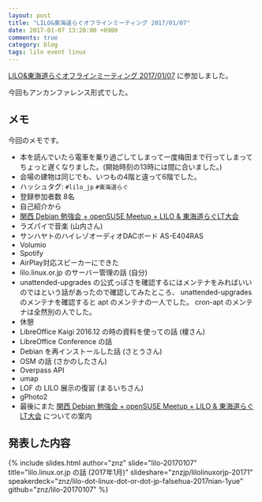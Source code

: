 ```yaml
---
layout: post
title: "LILO&東海道らぐオフラインミーティング 2017/01/07"
date: 2017-01-07 13:20:00 +0900
comments: true
category: blog
tags: lilo event linux
---
```

[LILO&amp;東海道らぐオフラインミーティング 2017/01/07](https://lilo.connpass.com/event/47841/ "LILO&amp;東海道らぐオフラインミーティング 2017/01/07") に参加しました。

今回もアンカンファレンス形式でした。

<!--more-->

## メモ

今回のメモです。

- 本を読んでいたら電車を乗り過ごしてしまって一度梅田まで行ってしまってちょっと遅くなりました。(開始時刻の13時には間に合いました。)
- 会場の建物は同じでも、いつもの4階と違って6階でした。
- ハッシュタグ: `#lilo_jp` `#東海道らぐ`
- 登録参加者数 8名
- 自己紹介から
- [関西 Debian 勉強会 + openSUSE Meetup + LILO &amp; 東海道らぐLT大会](https://opensuseja.connpass.com/event/47907/ "関西 Debian 勉強会 + openSUSE Meetup + LILO &amp; 東海道らぐLT大会")
- ラズパイで音楽 (山内さん)
- サンハヤトのハイレゾオーディオDACボード AS-E404RAS
- Volumio
- Spotify
- AirPlay対応スピーカーにできた
- lilo.linux.or.jp のサーバー管理の話 (自分)
- unattended-upgrades の公式っぽさを確認するにはメンテナをみればいいのではという話があったので確認してみたところ、 unattended-upgrades のメンテナを確認すると apt のメンテナの一人でした。 cron-apt のメンテナは全然別の人でした。
- 休憩
- LibreOffice Kaigi 2016.12 の時の資料を使っての話 (榎さん)
- LibreOffice Conference の話
- Debian を再インストールした話 (さとうさん)
- OSM の話 (さかのしたさん)
- Overpass API
- umap
- LOF の LILO 展示の復習 (まるいちさん)
- gPhoto2
- 最後にまた [関西 Debian 勉強会 + openSUSE Meetup + LILO &amp; 東海道らぐLT大会](https://opensuseja.connpass.com/event/47907/ "関西 Debian 勉強会 + openSUSE Meetup + LILO &amp; 東海道らぐLT大会") についての案内

## 発表した内容

{% include slides.html author="znz" slide="lilo-20170107" title="lilo.linux.or.jp の話 (2017年1月)" slideshare="znzjp/lilolinuxorjp-20171" speakerdeck="znz/lilo-dot-linux-dot-or-dot-jp-falsehua-2017nian-1yue" github="znz/lilo-20170107" %}
